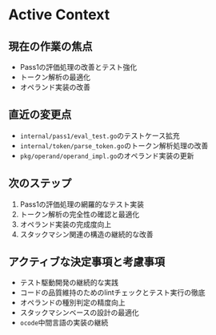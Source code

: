 # Active Context

## 現在の作業の焦点
- Pass1の評価処理の改善とテスト強化
- トークン解析の最適化
- オペランド実装の改善

## 直近の変更点
- `internal/pass1/eval_test.go`のテストケース拡充
- `internal/token/parse_token.go`のトークン解析処理の改善
- `pkg/operand/operand_impl.go`のオペランド実装の更新

## 次のステップ
1. Pass1の評価処理の網羅的なテスト実装
2. トークン解析の完全性の確認と最適化
3. オペランド実装の完成度向上
4. スタックマシン関連の構造の継続的な改善

## アクティブな決定事項と考慮事項
- テスト駆動開発の継続的な実践
- コードの品質維持のためのlintチェックとテスト実行の徹底
- オペランドの種別判定の精度向上
- スタックマシンベースの設計の最適化
- `ocode`中間言語の実装の継続
